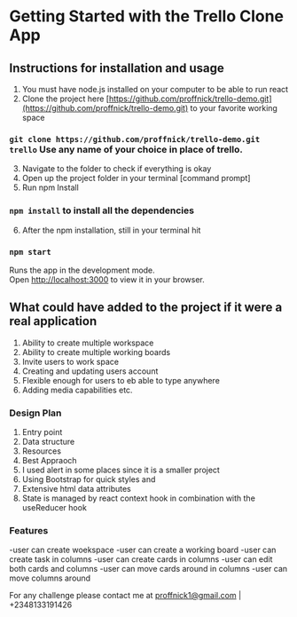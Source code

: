 # Getting Started with the Trello Clone App


## Instructions for installation and usage
1. You must have node.js installed on your computer to be able to run react
2. Clone the project here
[https://github.com/proffnick/trello-demo.git](https://github.com/proffnick/trello-demo.git) to your favorite working space

### `git clone https://github.com/proffnick/trello-demo.git trello` Use any name of your choice in place of trello.

3. Navigate to the folder to check if everything is okay
4. Open up the project folder in your terminal [command prompt]
5. Run npm Install
###    `npm install` to install all the dependencies
6. After the npm installation, still in your terminal hit
### `npm start`

Runs the app in the development mode.\
Open [http://localhost:3000](http://localhost:3000) to view it in your browser.


## What could have added to the project if it were a real application
1. Ability to create multiple workspace
2. Ability to create multiple working boards
3. Invite users to work space
4. Creating and updating users account
5. Flexible enough for users to eb able to type anywhere
6. Adding media capabilities etc.

### Design Plan 
1. Entry point
2. Data structure
3. Resources
4. Best Appraoch
5. I used alert in some places since it is a smaller project
6. Using Bootstrap for quick styles and 
7. Extensive html data attributes
8. State is managed by react context hook in combination with the useReducer hook

### Features
-user can create woekspace
-user can create a working board
-user can create task in columns
-user can create cards in columns
-user can edit both cards and columns
-user can move cards around in columns
-user can move columns around 

For any challenge please contact me at proffnick1@gmail.com | +2348133191426

